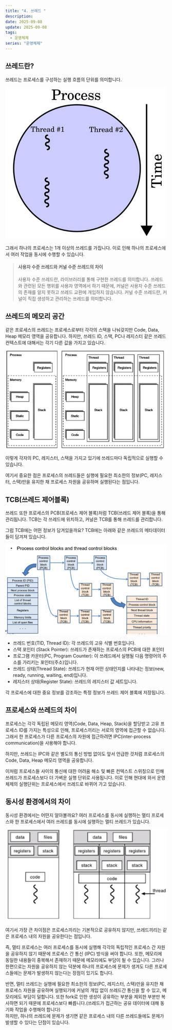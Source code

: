 ```yaml
---
title: "4. 쓰레드 "
description:
date: 2025-09-08
update: 2025-09-08
tags:
  - 운영체제
series: "운영체제"
---
```


## 쓰레드란?

쓰레드는 프로세스를 구성하는 실행 흐름의 단위를 의미합니다. 

![](img.png)

그래서 하나의 프로세스는 1개 이상의 쓰레드를 가집니다.
이로 인해 하나의 프로세스에서 여러 작업을 동시에 수행할 수 있습니다.

> #### 사용자 수준 쓰레드와 커널 수준 쓰레드의 차이 
> 사용자 수준 쓰레드란, 라이브러리를 통해 구현한 쓰레드를 의미합니다. 
> 쓰레드와 관련된 모든 행위를 사용자 영역에서 하기 때문에, 
> 커널은 사용자 수준 쓰레드의 존재를 알지 못하고 쓰레드 교환에 개입하지 않습니다. 
> 커널 수준 쓰레드란, 커널이 직접 생성하고 관리하는 쓰레드를 의미합니다.

## 쓰레드의 메모리 공간

같은 프로세스의 쓰레드는 프로세스로부터 각각의 스택을 나눠갖지만 Code, Data, Heap 메모리 영역을 공유합니다.
하지만, 쓰레드 ID, 스택, PC나 레지스터 같은 쓰레드 컨텍스트에 대해서는 각기 다른 값을 가지고 있습니다.

![](img_1.png)

이렇게 각자의 PC, 레지스터, 스택을 가지고 있기에 쓰레드마다 독립적으로 실행할 수 있습니다.

여기서 중요한 점은 프로세스의 쓰레드들은 실행에 필요한 최소한의 정보(PC, 레지스터, 스택)만을 유지한 채
프로세스 자원을 공유하며 실행된다는 점입니다.

## TCB(쓰레드 제어블록)

쓰레드 또한 프로세스의 PCB(프로세스 제어 블록)처럼 TCB(쓰레드 제어 블록)을 통해 관리됩니다.
TCB는 각 쓰레드에 위치하고, 커널은 TCB를 통해 쓰레드를 관리합니다.

그럼 TCB에는 어떤 정보가 담겨있을까요?
TCB에는 아래와 같은 쓰레드의 메타데이터들이 담겨져 있습니다.

![](img_2.png)

- 쓰레드 번호(TID, Thread ID): 각 쓰레드의 고유 식별 번호입니다.
- 스택 포인터 (Stack Pointer): 쓰레드가 존재하는 프로세스의 PCB에 대한 포인터
- 프로그램 카운터(PC, Program Counter): 이 쓰레드에서 실행될 다음 명령어의 주소를 가리키는 포인터(주소)입니다.
- 쓰레드 상태(Thread State): 쓰레드가 현재 어떤 상태인지를 나타내는 정보(new, ready, running, waiting, end)입니다.
- 레지스터 상태(Register State): 쓰레드의 레지스터 값 세트입니다.

각 프로세스에 대한 중요 정보를 강조하는 특정 정보가 쓰레드 제어 블록에 저장됩니다.

## 프로세스와 쓰레드의 차이

프로세스는 각각 독립된 메모리 영역(Code, Data, Heap, Stack)을 할당받고 고유 프로세스 ID를 가지는 특성으로 인해,
프로세스끼리는 서로의 영역에 접근할 수 없습니다.
그래서 한 프로세스가 다른 프로세스의 자원에 접근하려면 IPC(inter-process communication)을 사용해야 합니다.

하지만, 쓰레드는 IPC와 같은 별도의 통신 방법 없이도 앞서 언급한 것처럼 프로세스의 Code, Data, Heap 메모리 영역을 공유합니다.

이처럼 프로세스들 사이의 통신에 대한 어려움 해소 및 빠른 컨텍스트 스위칭으로 인해 쓰레드가 프로세스보다 더 가벼운 실행 단위로 사용됩니다.
이로 인해 현대에 와서 운영체제의 실행단위는 프로세스에서 쓰레드로 바뀌어 가고 있습니다.

## 동시성 환경에서의 차이

동시성 환경에서는 어떤지 알아볼까요?
여러 프로세스를 동시에 실행하는 멀티 프로세스와 한 프로세스에서 여러 쓰레드를 동시에 실행하는 멀티 쓰레드가 있습니다.


![](img_3.png)

여기서 가장 큰 차이점은 프로세스끼리는 기본적으로 공유하지 않지만, 쓰레드끼리는 같은 프로세스 내의 자원을 공유한다는 점입니다.

즉, 멀티 프로세스는 여러 프로세스를 동시에 실행해 각각의 독립적인 프로세스 간 자원을 공유하지 않기 때문에 프로세스 간 통신 (IPC) 방식을 써야 합니다.
또한, 메모리에 동일한 내용들이 중복해서 존재하기 때문에 메모리에도 부담이 될 수 있습니다.
그러나 한편으로는 자원을 공유하지 않는 덕분에 하나의 프로세스에 문제가 생겨도 다른 프로세스들에는 문제가 발생하지 않는다는 장점이 있기도 합니다.

반면, 멀티 쓰레드는 실행에 필요한 최소한의 정보(PC, 레지스터, 스택)만을 유지한 채 프로세스 자원을 공유하며 실행되기에
커널의 개입 없이 쓰레드간 통신을 할 수 있고, 메모리에도 부담이 덜합니다.
또한 fork로 인한 생성이 공유하는 부분을 제외한 부분만 복사하면 되기 때문에 프로세스보다 빠릅니다.(쓰레드가 접근하는 공유 데이터에 대해 동기화 작업을 수행해야 합니다)
<br>
하지만, 하나의 쓰레드에 문제가 생기면 같은 프로세스 내의 다른 쓰레드들에도 문제가 발생할 수 있다는 단점이 있습니다.

